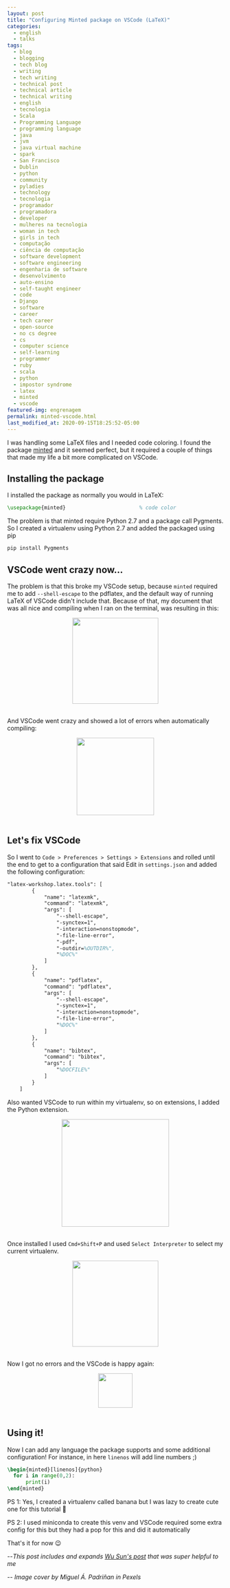 ```yaml
---
layout: post
title: "Configuring Minted package on VSCode (LaTeX)"
categories:
  - english
  - talks
tags:
  - blog
  - blogging
  - tech blog
  - writing
  - tech writing
  - technical post
  - technical article
  - technical writing
  - english
  - tecnologia
  - Scala
  - Programming Language
  - programming language
  - java
  - jvm
  - java virtual machine
  - spark
  - San Francisco
  - Dublin
  - python
  - community 
  - pyladies
  - technology
  - tecnologia
  - programador
  - programadora
  - developer
  - mulheres na tecnologia
  - woman in tech
  - girls in tech
  - computação
  - ciência de computação
  - software development
  - software engineering
  - engenharia de software
  - desenvolvimento
  - auto-ensino
  - self-taught engineer
  - code
  - Django
  - software
  - career
  - tech career
  - open-source
  - no cs degree
  - cs
  - computer science
  - self-learning
  - programmer
  - ruby
  - scala
  - python
  - impostor syndrome
  - latex
  - minted
  - vscode
featured-img: engrenagem
permalink: minted-vscode.html
last_modified_at: 2020-09-15T18:25:52-05:00
---
```


I was handling some LaTeX files and I needed code coloring. I found the package [minted](https://www.ctan.org/pkg/minted) and it seemed perfect, but it required a couple of things that made my life a bit more complicated on VSCode.

## Installing the package

I installed the package as normally you would in LaTeX:

```latex
\usepackage{minted}                        % code color
```

The problem is that minted require Python 2.7 and a package call Pygments. So I created a virtualenv using Python 2.7 and added the packaged using pip

```latex
pip install Pygments
```

## VSCode went crazy now...

The problem is that this broke my VSCode setup, because `minted` required me to add `--shell-escape` to the pdflatex, and the default way of running LaTeX of VSCode didn't include that. Because of that, my document that was all nice and compiling when I ran on the terminal, was resulting in this:


<center>
  <img src="{{ site.url }}{{ site.baseurl }}/assets/img/posts/minted2.png" style="height:200px;"/>
</center>
<br/>


And VSCode went crazy and showed a lot of errors when automatically compiling:

<center>
  <img src="{{ site.url }}{{ site.baseurl }}/assets/img/posts/minted1.png" style="height:180px;"/>
</center>
<br/>



## Let's fix VSCode

So I went to `Code > Preferences > Settings > Extensions` and rolled until the end to get to a configuration that said Edit in `settings.json` and added the following configuration:

```latex
"latex-workshop.latex.tools": [
        {
            "name": "latexmk",
            "command": "latexmk",
            "args": [
                "--shell-escape",
                "-synctex=1",
                "-interaction=nonstopmode",
                "-file-line-error",
                "-pdf",
                "-outdir=%OUTDIR%",
                "%DOC%"
            ]
        },
        {
            "name": "pdflatex",
            "command": "pdflatex",
            "args": [
                "--shell-escape",
                "-synctex=1",
                "-interaction=nonstopmode",
                "-file-line-error",
                "%DOC%"
            ]
        },
        {
            "name": "bibtex",
            "command": "bibtex",
            "args": [
                "%DOCFILE%"
            ]
        }
    ]
```

Also wanted VSCode to run within my virtualenv, so on extensions, I added the Python extension. 

<center>
  <img src="{{ site.url }}{{ site.baseurl }}/assets/img/posts/minted3.png" style="height:250px;"/>
</center>
<br/>



Once installed I used `Cmd+Shift+P` and  used `Select Interpreter` to select my current virtualenv.

<center>
  <img src="{{ site.url }}{{ site.baseurl }}/assets/img/posts/minted4.png" style="height:200px;"/>
</center>
<br/>



Now I got no errors and the VSCode is happy again:
<center>
  <img src="{{ site.url }}{{ site.baseurl }}/assets/img/posts/minted5.png" style="height:80px;"/>
</center>
<br/>


## Using it!


Now I can add any language the package supports and some additional configuration! For instance, in here `linenos` will add line numbers ;)


```latex
\begin{minted}[linenos]{python}
  for i in range(0,2):
      print(i)
\end{minted}
```


PS 1: Yes, I created a virtualenv called banana but I was lazy to create cute one for this tutorial 🥺

PS 2: I used miniconda to create this venv and VSCode required some extra config for this but they had a pop for this and did it automatically 

That's it for now 😉



--*This post includes and expands [Wu Sun's post](https://wusun.name/blog/2019-01-17-minted-vscode/) that was super helpful to me*

-- 
*Image cover by Miguel Á. Padriñan in Pexels*